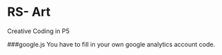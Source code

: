 # RS- Art
Creative Coding in P5

###google.js
You have to fill in your own google analytics account code.
